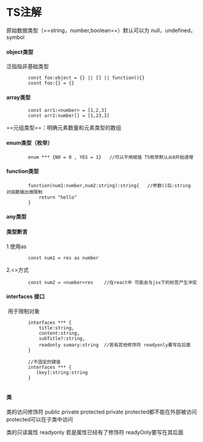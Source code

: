 # TS注解

原始数据类型（==string，number,boolean==）默认可以为 null，undefined，symbol

#### 	

#### 	object类型

泛指指非基础类型

```tsx
		const foo:object = {} || [] || function(){} 
        cosnt foo:{} = {}
```

#### 	array类型

```tsx
 		const arr1:<number> = [1,2,3] 
 		const arr2:number[] = [1,23,3]
```

==元组类型==：明确元素数量和元素类型的数组

#### 	enum类型（枚举）

```tsx
		enum *** {NO = 0 , YES = 1}   //可以不用赋值 TS枚举默认从0开始递增
```

#### 	function类型

```tsx
		function(num1:number,num2:string):string{	//参数()后:string 对函数输出做限制
            return "hello"
        }		
```

#### 	any类型



#### 	类型断言

1.使用as

```tsx
		const num1 = res as number
```

2.<>方式

```tsx
		const num2 = <number>res	//在react中 可能会与jsx下的标签产生冲突
```



#### 	interfaces 接口

​	用于限制对象

```tsx
		interfaces *** {
            title:string,
            content:string,
            subTitle?:string,
            readonly sumary:string	//若有其他修饰符 readyonly要写在后面
        }
		
		//不固定的键值
		interfaces *** {
           [key]:string:string
        }
		
```



#### 类

类的访问修饰符 public private protected private protected都不能在外部被访问 protected可以在子类中访问

类的只读属性 readyonly 若是属性已经有了修饰符 readyOnly要写在其后面

